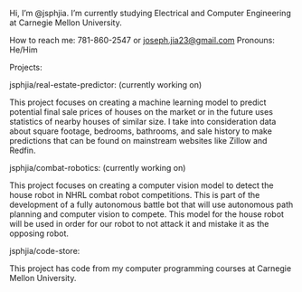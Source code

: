Hi, I’m @jsphjia.
I’m currently studying Electrical and Computer Engineering at Carnegie Mellon University.

How to reach me: 781-860-2547 or joseph.jia23@gmail.com
Pronouns: He/Him

Projects:

jsphjia/real-estate-predictor: (currently working on)

  This project focuses on creating a machine learning model to predict potential final sale prices of houses on the market or in the future uses statistics of nearby houses of similar size. 
  I take into consideration data about square footage, bedrooms, bathrooms, and sale history to make predictions that can be found on mainstream websites like Zillow and Redfin.

jsphjia/combat-robotics: (currently working on)

  This project focuses on creating a computer vision model to detect the house robot in NHRL combat robot competitions. 
  This is part of the development of a fully autonomous battle bot that will use autonomous path planning and computer vision to compete.
  This model for the house robot will be used in order for our robot to not attack it and mistake it as the opposing robot.

jsphjia/code-store:

  This project has code from my computer programming courses at Carnegie Mellon University.

<!---
jsphjia/jsphjia is a ✨ special ✨ repository because its `README.md` (this file) appears on your GitHub profile.
You can click the Preview link to take a look at your changes.
--->
